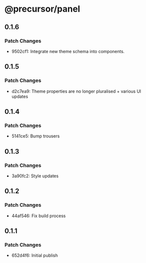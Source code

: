 # @precursor/panel

## 0.1.6

### Patch Changes

-   9502cf1: Integrate new theme schema into components.

## 0.1.5

### Patch Changes

-   d2c7ea9: Theme properties are no longer pluralised + various UI updates

## 0.1.4

### Patch Changes

-   5141ce5: Bump trousers

## 0.1.3

### Patch Changes

-   3a90fc2: Style updates

## 0.1.2

### Patch Changes

-   44af546: Fix build process

## 0.1.1

### Patch Changes

-   652d4f6: Initial publish
